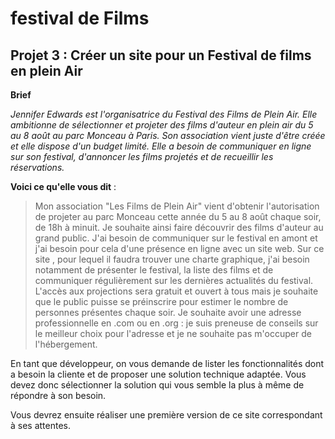 # festival de Films
## Projet 3 : Créer un site pour un Festival de films en plein Air


**Brief**

*Jennifer Edwards est l'organisatrice du Festival des Films de Plein Air. Elle ambitionne de sélectionner et projeter des films d'auteur en plein air du 5 au 8 août au parc Monceau à Paris.
Son association vient juste d'être créée et elle dispose d'un budget limité. Elle a besoin de communiquer en ligne sur son festival, d'annoncer les films projetés et de recueillir les réservations.*

**Voici ce qu'elle vous dit** :

>Mon association "Les Films de Plein Air" vient d'obtenir l'autorisation de projeter au parc Monceau cette année du 5 au 8 août chaque soir, de 18h à minuit. Je souhaite ainsi faire découvrir des films d'auteur au grand public.
>J'ai besoin de communiquer sur le festival en amont et j'ai besoin pour cela d'une présence en ligne avec un site web. Sur ce site , pour lequel il faudra trouver une charte graphique, j'ai besoin notamment de présenter le festival, la liste des films et de communiquer régulièrement sur les dernières actualités du festival.
>L'accès aux projections sera gratuit et ouvert à tous mais je souhaite que le public puisse se préinscrire pour estimer le nombre de personnes présentes chaque soir.
>Je souhaite avoir une adresse professionnelle en .com ou en .org : je suis preneuse de conseils sur le meilleur choix pour l'adresse et je ne souhaite pas m'occuper de l'hébergement.

En tant que développeur, on vous demande de lister les fonctionnalités dont a besoin la cliente et de proposer une solution technique adaptée. Vous devez donc sélectionner la solution qui vous semble la plus à même de répondre à son besoin.

Vous devrez ensuite réaliser une première version de ce site correspondant à ses attentes.
